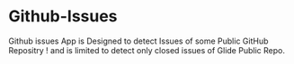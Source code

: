 # Github-Issues
Github issues App is Designed to detect Issues of some Public GitHub Repositry !
and is limited to detect only closed issues of Glide Public Repo.
